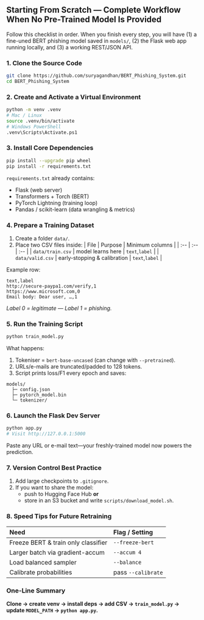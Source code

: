 

## Starting From Scratch — Complete Workflow When No Pre-Trained Model Is Provided

Follow this checklist in order. When you finish every step, you will have (1) a fine-uned BERT phishing model saved in `models/`, (2) the Flask web app running locally, and (3) a working REST/JSON API.

### 1.  Clone the Source Code

```bash
git clone https://github.com/suryagandhan/BERT_Phishing_System.git
cd BERT_Phishing_System
```


### 2.  Create and Activate a Virtual Environment

```bash
python -m venv .venv
# Mac / Linux
source .venv/bin/activate
# Windows PowerShell
.venv\Scripts\Activate.ps1
```


### 3.  Install Core Dependencies

```bash
pip install --upgrade pip wheel
pip install -r requirements.txt
```

`requirements.txt` already contains:

- Flask (web server)
- Transformers + Torch (BERT)
- PyTorch Lightning (training loop)
- Pandas / scikit-learn (data wrangling \& metrics)


### 4.  Prepare a Training Dataset

1. Create a folder `data/`.
2. Place two CSV files inside:
| File | Purpose | Minimum columns |
| :-- | :-- | :-- |
| `data/train.csv` | model learns here | `text`,`label` |
| `data/valid.csv` | early-stopping \& calibration | `text`,`label` |

Example row:

```csv
text,label
http://secure-paypa1.com/verify,1
https://www.microsoft.com,0
Email body: Dear user, …,1
```

*Label 0 = legitimate — Label 1 = phishing.*

### 5.  Run the Training Script

```bash
python train_model.py 
```

What happens:

1. Tokeniser = `bert-base-uncased` (can change with `--pretrained`).
2. URLs/e-mails are truncated/padded to 128 tokens.
3. Script prints loss/F1 every epoch and saves:

```
models/
  ├─ config.json
  ├─ pytorch_model.bin
  └─ tokenizer/
```


### 6.  Launch the Flask Dev Server

```bash
python app.py
# Visit http://127.0.0.1:5000
```

Paste any URL or e-mail text—your freshly-trained model now powers the prediction.




### 7.  Version Control Best Practice

1. Add large checkpoints to `.gitignore`.
2. If you want to share the model:
    * push to Hugging Face Hub **or**
    * store in an S3 bucket and write `scripts/download_model.sh`.

### 8.  Speed Tips for Future Retraining

| Need | Flag / Setting |
| :-- | :-- |
| Freeze BERT \& train only classifier | `--freeze-bert` |
| Larger batch via gradient-accum | `--accum 4` |
| Load balanced sampler | `--balance` |
| Calibrate probabilities | pass `--calibrate` |

### One-Line Summary

**Clone → create venv → install deps → add CSV → `train_model.py` → update `MODEL_PATH` → `python app.py`.**



